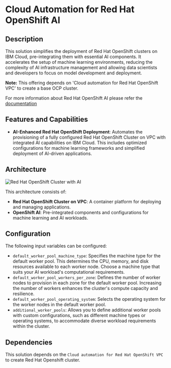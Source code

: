 # Cloud Automation for Red Hat OpenShift AI

## Description

This solution simplifies the deployment of Red Hat OpenShift clusters on IBM Cloud, pre-integrating them with essential AI components. It accelerates the setup of machine learning environments, reducing the complexity of AI infrastructure management and allowing data scientists and developers to focus on model development and deployment.

**Note:** This offering depends on 'Cloud automation for Red Hat OpenShift VPC' to create a base OCP cluster.

For more information about Red Hat OpenShift AI please refer the [documentation](https://cloud.ibm.com/docs/openshift?topic=openshift-ai-addon-about&interface=ui)

## Features and Capabilities

-  **AI-Enhanced Red Hat OpenShift Deployment**: Automates the provisioning of a fully configured Red Hat OpenShift Cluster on VPC with integrated AI capabilities on IBM Cloud. This includes optimized configurations for machine learning frameworks and simplified deployment of AI-driven applications.


## Architecture

![Red Hat OpenShift Cluster with AI](https://raw.githubusercontent.com/terraform-ibm-modules/terraform-ibm-ocp-ai/blob/main/reference-architecture/deployable-architecture-ocp-cluster-qs.svg)

This architecture consists of:

-   **Red Hat OpenShift Cluster on VPC**: A container platform for deploying and managing applications.
-   **OpenShift AI**: Pre-integrated components and configurations for machine learning and AI workloads.

## Configuration

The following input variables can be configured:

-   `default_worker_pool_machine_type`: Specifies the machine type for the default worker pool. This determines the CPU, memory, and disk resources available to each worker node. Choose a machine type that suits your AI workload's computational requirements.
-   `default_worker_pool_workers_per_zone`: Defines the number of worker nodes to provision in each zone for the default worker pool. Increasing the number of workers enhances the cluster's compute capacity and resilience.
-   `default_worker_pool_operating_system`: Selects the operating system for the worker nodes in the default worker pool.
-   `additional_worker_pools`: Allows you to define additional worker pools with custom configurations, such as different machine types or operating systems, to accommodate diverse workload requirements within the cluster.

## Dependencies

This solution depends on the `Cloud automation for Red Hat OpenShift VPC` to create Red Hat Openshift cluster.
